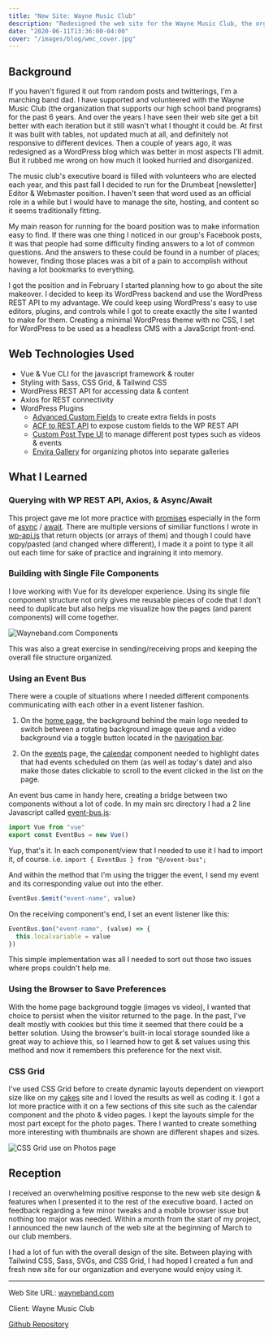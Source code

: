 ```yaml
---
title: "New Site: Wayne Music Club"
description: "Redesigned the web site for the Wayne Music Club, the organization that supports the band programs at Wayne High School."
date: "2020-06-11T13:36:00-04:00"
cover: "/images/blog/wmc_cover.jpg"
---
```


## Background

If you haven't figured it out from random posts and twitterings, I'm a marching band dad. I have supported and volunteered with the Wayne Music Club (the organization that supports our high school band programs) for the past 6 years. And over the years I have seen their web site get a bit better with each iteration but it still wasn't what I thought it could be. At first it was built with tables, not updated much at all, and definitely not responsive to different devices. Then a couple of years ago, it was redesigned as a WordPress blog which was better in most aspects I'll admit. But it rubbed me wrong on how much it looked hurried and disorganized.

The music club's executive board is filled with volunteers who are elected each year, and this past fall I decided to run for the Drumbeat [newsletter] Editor & Webmaster position. I haven't seen that word used as an official role in a while but I would have to manage the site, hosting, and content so it seems traditionally fitting.

My main reason for running for the board position was to make information easy to find. If there was one thing I noticed in our group's Facebook posts, it was that people had some difficulty finding answers to a lot of common questions. And the answers to these could be found in a number of places; however, finding those places was a bit of a pain to accomplish without having a lot bookmarks to everything.

I got the position and in February I started planning how to go about the site makeover. I decided to keep its WordPress backend and use the WordPress REST API to my advantage. We could keep using WordPress's easy to use editors, plugins, and controls while I got to create exactly the site I wanted to make for them. Creating a minimal WordPress theme with no CSS, I set for WordPress to be used as a headless CMS with a JavaScript front-end.

## Web Technologies Used

- Vue & Vue CLI for the javascript framework & router
- Styling with Sass, CSS Grid, & Tailwind CSS
- WordPress REST API for accessing data & content
- Axios for REST connectivity
- WordPress Plugins
  - [Advanced Custom Fields](https://www.advancedcustomfields.com/) to create extra fields in posts
  - [ACF to REST API](http://github.com/airesvsg/acf-to-rest-api) to expose custom fields to the WP REST API
  - [Custom Post Type UI](https://github.com/WebDevStudios/custom-post-type-ui/) to manage different post types such as videos & events
  - [Envira Gallery](http://enviragallery.com/) for organizing photos into separate galleries

## What I Learned

### Querying with WP REST API, Axios, & Async/Await

This project gave me lot more practice with [promises](https://developer.mozilla.org/en-US/docs/Web/JavaScript/Reference/Global_Objects/Promise) especially in the form of [async](https://developer.mozilla.org/en-US/docs/Web/JavaScript/Reference/Statements/async_function) / [await](https://developer.mozilla.org/en-US/docs/Web/JavaScript/Reference/Operators/await). There are multiple versions of similiar functions I wrote in [wp-api.js](https://github.com/aromig/wayneband/blob/master/src/wp-api.js) that return objects (or arrays of them) and though I could have copy/pasted (and changed where different), I made it a point to type it all out each time for sake of practice and ingraining it into memory.

### Building with Single File Components

I love working with Vue for its developer experience. Using its single file component structure not only gives me reusable pieces of code that I don't need to duplicate but also helps me visualize how the pages (and parent components) will come together.

![Wayneband.com Components](/images/blog/2020-06-11_components.png)

This was also a great exercise in sending/receiving props and keeping the overall file structure organized.

### Using an Event Bus

There were a couple of situations where I needed different components communicating with each other in a event listener fashion.

1. On the [home page](https://github.com/aromig/wayneband/blob/master/src/views/Home.vue), the background behind the main logo needed to switch between a rotating background image queue and a video background via a toggle button located in the [navigation bar](https://github.com/aromig/wayneband/blob/master/src/components/NavBar.vue).

2. On the [events](https://github.com/aromig/wayneband/blob/master/src/views/Events.vue) page, the [calendar](https://github.com/aromig/wayneband/blob/master/src/components/Calendar.vue) component needed to highlight dates that had events scheduled on them (as well as today's date) and also make those dates clickable to scroll to the event clicked in the list on the page.

An event bus came in handy here, creating a bridge between two components without a lot of code. In my main src directory I had a 2 line Javascript called [event-bus.js](https://github.com/aromig/wayneband/blob/master/src/event-bus.js):

```javascript
import Vue from "vue"
export const EventBus = new Vue()
```

Yup, that's it. In each component/view that I needed to use it I had to import it, of course. i.e. `import { EventBus } from "@/event-bus";`

And within the method that I'm using the trigger the event, I send my event and its corresponding value out into the ether.

```javascript
EventBus.$emit("event-name", value)
```

On the receiving component's end, I set an event listener like this:

```javascript
EventBus.$on("event-name", (value) => {
  this.localvariable = value
})
```

This simple implementation was all I needed to sort out those two issues where props couldn't help me.

### Using the Browser to Save Preferences

With the home page background toggle (images vs video), I wanted that choice to persist when the visitor returned to the page. In the past, I've dealt mostly with cookies but this time it seemed that there could be a better solution. Using the browser's built-in local storage sounded like a great way to achieve this, so I learned how to get & set values using this method and now it remembers this preference for the next visit.

### CSS Grid

I've used CSS Grid before to create dynamic layouts dependent on viewport size like on my [cakes](https://cakes.romig.dev) site and I loved the results as well as coding it. I got a lot more practice with it on a few sections of this site such as the calendar component and the photo & video pages. I kept the layouts simple for the most part except for the photo pages. There I wanted to create something more interesting with thumbnails are shown are different shapes and sizes.

![CSS Grid use on Photos page](/images/blog/2020-06-11_cssgrid.png)

## Reception

I received an overwhelming positive response to the new web site design & features when I presented it to the rest of the executive board. I acted on feedback regarding a few minor tweaks and a mobile browser issue but nothing too major was needed. Within a month from the start of my project, I announced the new launch of the web site at the beginning of March to our club members.

I had a lot of fun with the overall design of the site. Between playing with Tailwind CSS, Sass, SVGs, and CSS Grid, I had hoped I created a fun and fresh new site for our organization and everyone would enjoy using it.

---

Web Site URL: [wayneband.com](https://wayneband.com)

Client: Wayne Music Club

[Github Repository](https://github.com/aromig/wayneband)
